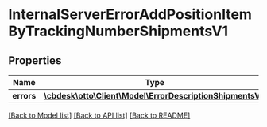 # InternalServerErrorAddPositionItemByTrackingNumberShipmentsV1

## Properties
Name | Type | Description | Notes
------------ | ------------- | ------------- | -------------
**errors** | [**\cbdesk\otto\Client\Model\ErrorDescriptionShipmentsV1**](ErrorDescriptionShipmentsV1.md) |  | [optional] 

[[Back to Model list]](../../README.md#documentation-for-models) [[Back to API list]](../../README.md#documentation-for-api-endpoints) [[Back to README]](../../README.md)

